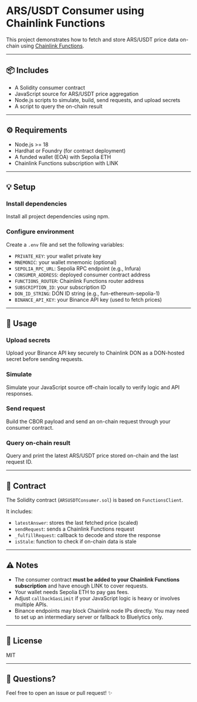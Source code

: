 # ARS/USDT Consumer using Chainlink Functions

This project demonstrates how to fetch and store ARS/USDT price data on-chain using [Chainlink Functions](https://chain.link/functions).

---

## 📦 Includes

* A Solidity consumer contract
* JavaScript source for ARS/USDT price aggregation
* Node.js scripts to simulate, build, send requests, and upload secrets
* A script to query the on-chain result

---

## ⚙️ Requirements

* Node.js >= 18
* Hardhat or Foundry (for contract deployment)
* A funded wallet (EOA) with Sepolia ETH
* Chainlink Functions subscription with LINK

---

## 💡 Setup

### Install dependencies

Install all project dependencies using npm.

### Configure environment

Create a `.env` file and set the following variables:

- `PRIVATE_KEY`: your wallet private key
- `MNEMONIC`: your wallet mnemonic (optional)
- `SEPOLIA_RPC_URL`: Sepolia RPC endpoint (e.g., Infura)
- `CONSUMER_ADDRESS`: deployed consumer contract address
- `FUNCTIONS_ROUTER`: Chainlink Functions router address
- `SUBSCRIPTION_ID`: your subscription ID
- `DON_ID_STRING`: DON ID string (e.g., fun-ethereum-sepolia-1)
- `BINANCE_API_KEY`: your Binance API key (used to fetch prices)

---

## 🚀 Usage

### Upload secrets

Upload your Binance API key securely to Chainlink DON as a DON-hosted secret before sending requests.

### Simulate

Simulate your JavaScript source off-chain locally to verify logic and API responses.

### Send request

Build the CBOR payload and send an on-chain request through your consumer contract.

### Query on-chain result

Query and print the latest ARS/USDT price stored on-chain and the last request ID.

---

## 📄 Contract

The Solidity contract (`ARSUSDTConsumer.sol`) is based on `FunctionsClient`.

It includes:

* `latestAnswer`: stores the last fetched price (scaled)
* `sendRequest`: sends a Chainlink Functions request
* `_fulfillRequest`: callback to decode and store the response
* `isStale`: function to check if on-chain data is stale

---

## ⚠️ Notes

* The consumer contract **must be added to your Chainlink Functions subscription** and have enough LINK to cover requests.
* Your wallet needs Sepolia ETH to pay gas fees.
* Adjust `callbackGasLimit` if your JavaScript logic is heavy or involves multiple APIs.
* Binance endpoints may block Chainlink node IPs directly. You may need to set up an intermediary server or fallback to Bluelytics only.

---

## 📄 License

MIT

---

## 💬 Questions?

Feel free to open an issue or pull request! ✨
